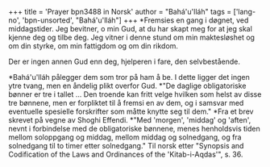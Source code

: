 +++
title = 'Prayer bpn3488 in Norsk'
author = "Bahá'u'lláh"
tags = ['lang-no', 'bpn-unsorted', "Bahá'u'lláh"]
+++
*Fremsies en gang i døgnet, ved middagstider.
Jeg bevitner, o min Gud, at du har skapt meg for at jeg skal kjenne deg og tilbe deg. Jeg vitner i denne stund om min maktesløshet og om din styrke, om min fattigdom og om din rikdom.
 
Der er ingen annen Gud enn deg, hjelperen i fare, den selvbestående.

*Bahá'u'lláh pålegger dem som tror på ham å be. I dette ligger det ingen ytre tvang, men en åndelig plikt overfor Gud.
*"De daglige obligatoriske bønner er tre i tallet ... Den troende kan fritt velge hvilken som helst av disse tre bønnene, men er forpliktet til å fremsi en av dem, og i samsvar med eventuelle spesielle forskrifter som måtte knytte seg til dem."
*Fra et brev skrevet på vegne av Shoghi Effendi.
*"Med 'morgen', 'middag' og 'aften', nevnt i forbindelse med de obligatoriske bønnene, menes henholdsvis tiden mellom soloppgang og middag, mellom middag og solnedgang, og fra solnedgang til to timer etter solnedgang." Til norsk etter "Synopsis and Codification of the Laws and Ordinances of the 'Kitab-i-Aqdas'", s. 36.
